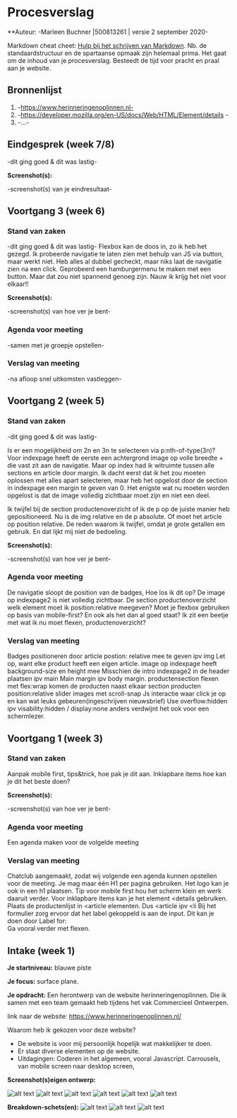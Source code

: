 # Procesverslag
**Auteur: -Marleen Buchner |500813261 | versie 2 september 2020-

Markdown cheat cheet: [Hulp bij het schrijven van Markdown](https://github.com/adam-p/markdown-here/wiki/Markdown-Cheatsheet). Nb. de standaardstructuur en de spartaanse opmaak zijn helemaal prima. Het gaat om de inhoud van je procesverslag. Besteedt de tijd voor pracht en praal aan je website.



## Bronnenlijst
1. -https://www.herinneringenoplinnen.nl-
2. -https://developer.mozilla.org/en-US/docs/Web/HTML/Element/details -
3. -...-



## Eindgesprek (week 7/8)

-dit ging goed & dit was lastig-

**Screenshot(s):**

-screenshot(s) van je eindresultaat-



## Voortgang 3 (week 6)

### Stand van zaken

-dit ging goed & dit was lastig-
Flexbox kan de doos in, zo ik heb het gezegd. 
Ik probeerde navigatie te laten zien met behulp van JS via button, maar werkt niet. Heb alles al dubbel gecheckt, maar niks laat de navigatie zien na een click. 
Geprobeerd een hamburgermenu te maken met een button. Maar dat zou niet spannend genoeg zijn. Nauw ik krijg het niet voor elkaar!!

**Screenshot(s):**

-screenshot(s) van hoe ver je bent-

### Agenda voor meeting

-samen met je groepje opstellen-

### Verslag van meeting

-na afloop snel uitkomsten vastleggen-


## Voortgang 2 (week 5)

### Stand van zaken

-dit ging goed & dit was lastig-

Is er een mogelijkheid om 2n en 3n te selecteren via p:nth-of-type(3n)?
Voor indexpage heeft de eerste een achtergrond image op volle breedte + die vast zit aan de navigatie. Maar op index had ik witruimte tussen alle sections en article door margin. Ik dacht eerst dat ik het zou moeten oplossen met alles apart selecteren, maar heb het opgelost door de section in indexpage een margin te geven van 0. Het enigste wat nu moeten worden opgelost is dat de image volledig zichtbaar moet zijn en niet een deel.

Ik twijfel bij de section productenoverzicht of ik de p op de juiste manier heb gepositioneerd. Nu is de img relative en de p absolute. Of moet het article op position relative. De reden waarom ik twijfel, omdat je grote getallen em gebruik. En dat lijkt mij niet de bedoeling.

**Screenshot(s):**

-screenshot(s) van hoe ver je bent-

### Agenda voor meeting

De navigatie sloopt de position van de badges, Hoe los ik dit op?
De image op indexpage2 is niet volledig zichtbaar.
De section productenoverzicht welk element moet ik position:relative meegeven? 
Moet je flexbox gebruiken op basis van mobile-first? En ook als het dan al goed staat? 
Ik zit een beetje met wat ik nu moet flexen, productenoverzicht?


### Verslag van meeting

Badges positioneren door article postion: relative mee te geven ipv img
Let op, want elke product heeft een eigen article.
image op indexpage heeft background-size en height mee
Misschien de intro indexpage2 in de header plaatsen ipv main
Main margin ipv body margin.
productensection flexen met flex:wrap komen de producten naast elkaar 
section producten position:relative
slider images met scroll-snap
Js interactie waar click je op en kan wat leuks gebeuren(ingeschrijven nieuwsbrief)
Use overflow:hidden ipv visability:hidden / display:none anders verdwijnt het ook voor een schermlezer.



## Voortgang 1 (week 3)

### Stand van zaken
Aanpak mobile first, tips&trick, hoe pak je dit aan.
Inklapbare items hoe kan je dit het beste doen?




**Screenshot(s):**

-screenshot(s) van hoe ver je bent-

### Agenda voor meeting

Een agenda maken voor de volgelde meeting

### Verslag van meeting

Chatclub aangemaakt, zodat wij volgende een agenda kunnen opstellen voor de meeting.
Je mag maar één H1 per pagina gebruiken. Het logo kan je ook in een h1 plaatsen.
Tip voor mobile first hou het scherm klein en werk daaruit verder.
Voor inklapbare items kan je het element <details gebruiken.
Plaats de productenlijst in <article elementen. Dus <article ipv <li
Bij het formulier zorg ervoor dat het label gekoppeld is aan de input.
Dit kan je doen door Label for:    
Ga vooral verder met flexen.



## Intake (week 1)

**Je startniveau:** blauwe piste

**Je focus:** surface plane.

**Je opdracht:** Een herontwerp van de website herinneringenoplinnen. Die ik samen met een team gemaakt heb tijdens het vak Commercieel Ontwerpen.

link naar de website: https://www.herinneringenoplinnen.nl/

Waarom heb ik gekozen voor deze website?
* De website is voor mij persoonlijk hopelijk wat makkelijker te doen.
* Er staat diverse elementen op de website.
* Uitdagingen: Coderen in het algemeen, vooral Javascript. Carrousels, van mobile screen naar desktop screen, 

**Screenshot(s)eigen ontwerp:**

![alt text](images/eigenontwerpdeel1.png)
![alt text](images/eigenontwerpdeel2.png)
![alt text](images/eigenontwerpdeel3.png)
![alt text](images/eigenontwerpdeel4.png)
![alt text](images/eigenontwerpdeel5.png)
![alt text](images/eigenontwerpdeel6.png)


**Breakdown-schets(en):**
![alt text](images/breakdownschetsdeel1.png)
![alt text](images/breakdownschetsdeel2.png)
![alt text](images/breakdownschetsdeel3.png)



